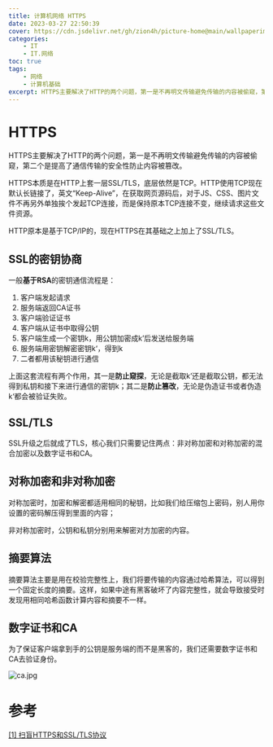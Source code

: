 ```yaml
---
title: 计算机网络 HTTPS
date: 2023-03-27 22:50:39
cover: https://cdn.jsdelivr.net/gh/zion4h/picture-home@main/wallpaperimg1001.jpg
categories: 
    - IT
    - IT.网络
toc: true
tags: 
    - 网络
    - 计算机基础
excerpt: HTTPS主要解决了HTTP的两个问题，第一是不再明文传输避免传输的内容被偷窥，第二个是提高了通信传输的安全性防止内容被篡改。
---
```


# HTTPS

HTTPS主要解决了HTTP的两个问题，第一是不再明文传输避免传输的内容被偷窥，第二个是提高了通信传输的安全性防止内容被篡改。
<!--more-->

HTTPS本质是在HTTP上套一层SSL/TLS，底层依然是TCP。HTTP使用TCP现在默认长链接了，英文“Keep-Alive”，在获取网页源码后，对于JS、CSS、图片文件不再另外单独挨个发起TCP连接，而是保持原本TCP连接不变，继续请求这些文件资源。

HTTP原本是基于TCP/IP的，现在HTTPS在其基础之上加上了SSL/TLS。

## SSL的密钥协商

一般**基于RSA**的密钥通信流程是：

1. 客户端发起请求
2. 服务端返回CA证书
3. 客户端验证证书
4. 客户端从证书中取得公钥
5. 客户端生成一个密钥k，用公钥加密成k’后发送给服务端
6. 服务端用密钥解密密钥k‘，得到k
7. 二者都用该秘钥进行通信

上面这套流程有两个作用，其一是**防止窥探**，无论是截取k’还是截取公钥，都无法得到私钥和接下来进行通信的密钥k；其二是**防止篡改**，无论是伪造证书或者伪造k‘都会被验证失败。

## SSL/TLS

SSL升级之后就成了TLS，核心我们只需要记住两点：非对称加密和对称加密的混合加密以及数字证书和CA。

## 对称加密和非对称加密

对称加密时，加密和解密都适用相同的秘钥，比如我们给压缩包上密码，别人用你设置的密码解压得到里面的内容；

非对称加密时，公钥和私钥分别用来解密对方加密的内容。

## 摘要算法

摘要算法主要是用在校验完整性上，我们将要传输的内容通过哈希算法，可以得到一个固定长度的摘要。这样，如果中途有黑客破坏了内容完整性，就会导致接受时发现用相同哈希函数计算内容和摘要不一样。

## 数字证书和CA

为了保证客户端拿到手的公钥是服务端的而不是黑客的，我们还需要数字证书和CA去验证身份。

![ca.jpg](https://cdn.jsdelivr.net/gh/zion4h/picture-home@main/network.jpg)

# 参考

[[1] 扫盲HTTPS和SSL/TLS协议](https://program-think.blogspot.com/2014/11/https-ssl-tls-0.html)